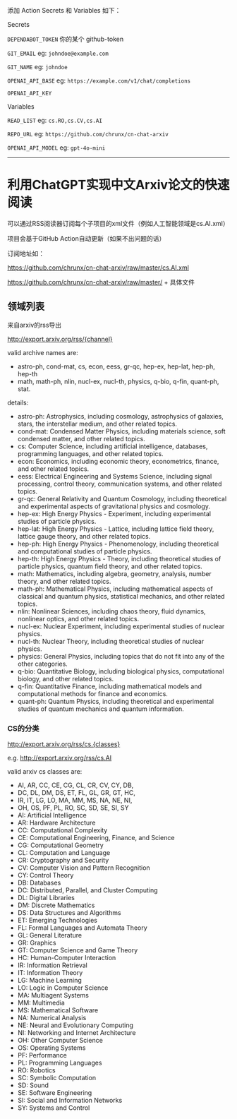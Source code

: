 添加 Action Secrets 和 Variables 如下：

Secrets

`DEPENDABOT_TOKEN` 你的某个 github-token

`GIT_EMAIL` eg: `johndoe@example.com`

`GIT_NAME` eg: `johndoe`

`OPENAI_API_BASE` eg:  `https://example.com/v1/chat/completions`

`OPENAI_API_KEY`


Variables

`READ_LIST` eg: `cs.RO,cs.CV,cs.AI`

`REPO_URL` eg: `https://github.com/chrunx/cn-chat-arxiv`

`OPENAI_API_MODEL` eg: `gpt-4o-mini`

---

# 利用ChatGPT实现中文Arxiv论文的快速阅读

可以通过RSS阅读器订阅每个子项目的xml文件（例如人工智能领域是cs.AI.xml）

项目会基于GitHub Action自动更新（如果不出问题的话）

订阅地址如：

https://github.com/chrunx/cn-chat-arxiv/raw/master/cs.AI.xml

https://github.com/chrunx/cn-chat-arxiv/raw/master/ + 具体文件

## 领域列表

来自arxiv的rss导出

http://export.arxiv.org/rss/{channel}

valid archive names are:

- astro-ph, cond-mat, cs, econ, eess, gr-qc, hep-ex, hep-lat, hep-ph, hep-th
- math, math-ph, nlin, nucl-ex, nucl-th, physics, q-bio, q-fin, quant-ph, stat.

details:

- astro-ph: Astrophysics, including cosmology, astrophysics of galaxies, stars, the interstellar medium, and other related topics.
- cond-mat: Condensed Matter Physics, including materials science, soft condensed matter, and other related topics.
- cs: Computer Science, including artificial intelligence, databases, programming languages, and other related topics.
- econ: Economics, including economic theory, econometrics, finance, and other related topics.
- eess: Electrical Engineering and Systems Science, including signal processing, control theory, communication systems, and other related topics.
- gr-qc: General Relativity and Quantum Cosmology, including theoretical and experimental aspects of gravitational physics and cosmology.
- hep-ex: High Energy Physics - Experiment, including experimental studies of particle physics.
- hep-lat: High Energy Physics - Lattice, including lattice field theory, lattice gauge theory, and other related topics.
- hep-ph: High Energy Physics - Phenomenology, including theoretical and computational studies of particle physics.
- hep-th: High Energy Physics - Theory, including theoretical studies of particle physics, quantum field theory, and other related topics.
- math: Mathematics, including algebra, geometry, analysis, number theory, and other related topics.
- math-ph: Mathematical Physics, including mathematical aspects of classical and quantum physics, statistical mechanics, and other related topics.
- nlin: Nonlinear Sciences, including chaos theory, fluid dynamics, nonlinear optics, and other related topics.
- nucl-ex: Nuclear Experiment, including experimental studies of nuclear physics.
- nucl-th: Nuclear Theory, including theoretical studies of nuclear physics.
- physics: General Physics, including topics that do not fit into any of the other categories.
- q-bio: Quantitative Biology, including biological physics, computational biology, and other related topics.
- q-fin: Quantitative Finance, including mathematical models and computational methods for finance and economics.
- quant-ph: Quantum Physics, including theoretical and experimental studies of quantum mechanics and quantum information.

### CS的分类

http://export.arxiv.org/rss/cs.{classes}

e.g. http://export.arxiv.org/rss/cs.AI

valid arxiv cs classes are:

- AI, AR, CC, CE, CG, CL, CR, CV, CY, DB,
- DC, DL, DM, DS, ET, FL, GL, GR, GT, HC,
- IR, IT, LG, LO, MA, MM, MS, NA, NE, NI,
- OH, OS, PF, PL, RO, SC, SD, SE, SI, SY
- AI: Artificial Intelligence
- AR: Hardware Architecture
- CC: Computational Complexity
- CE: Computational Engineering, Finance, and Science
- CG: Computational Geometry
- CL: Computation and Language
- CR: Cryptography and Security
- CV: Computer Vision and Pattern Recognition
- CY: Control Theory
- DB: Databases
- DC: Distributed, Parallel, and Cluster Computing
- DL: Digital Libraries
- DM: Discrete Mathematics
- DS: Data Structures and Algorithms
- ET: Emerging Technologies
- FL: Formal Languages and Automata Theory
- GL: General Literature
- GR: Graphics
- GT: Computer Science and Game Theory
- HC: Human-Computer Interaction
- IR: Information Retrieval
- IT: Information Theory
- LG: Machine Learning
- LO: Logic in Computer Science
- MA: Multiagent Systems
- MM: Multimedia
- MS: Mathematical Software
- NA: Numerical Analysis
- NE: Neural and Evolutionary Computing
- NI: Networking and Internet Architecture
- OH: Other Computer Science
- OS: Operating Systems
- PF: Performance
- PL: Programming Languages
- RO: Robotics
- SC: Symbolic Computation
- SD: Sound
- SE: Software Engineering
- SI: Social and Information Networks
- SY: Systems and Control
